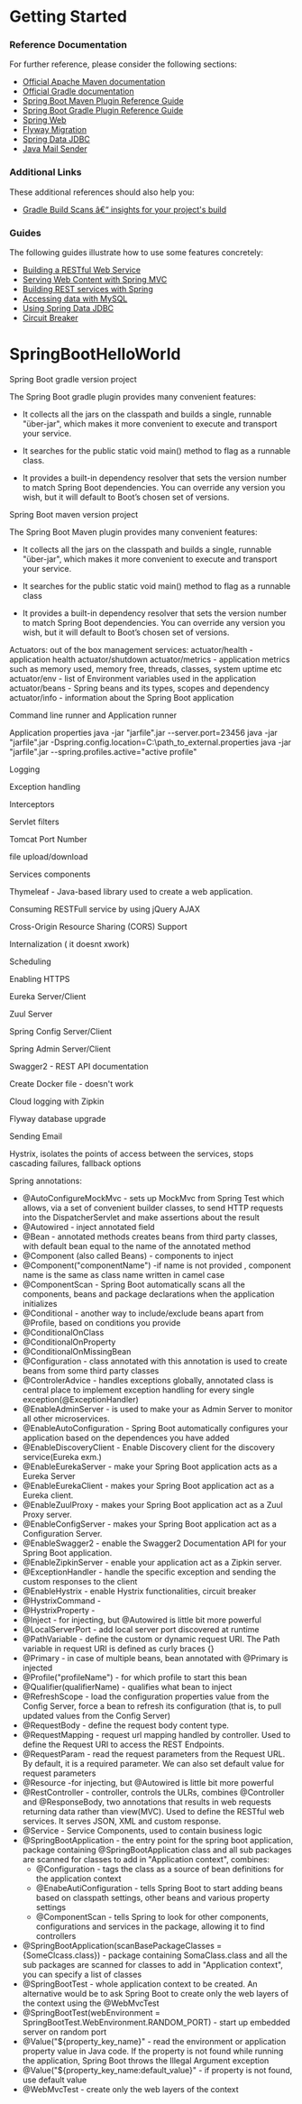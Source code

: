 # Getting Started

### Reference Documentation
For further reference, please consider the following sections:

* [Official Apache Maven documentation](https://maven.apache.org/guides/index.html)
* [Official Gradle documentation](https://docs.gradle.org)
* [Spring Boot Maven Plugin Reference Guide](https://docs.spring.io/spring-boot/docs/2.1.12.RELEASE/maven-plugin/)
* [Spring Boot Gradle Plugin Reference Guide](https://docs.spring.io/spring-boot/docs/2.1.12.RELEASE/gradle-plugin/reference/html/)
* [Spring Web](https://docs.spring.io/spring-boot/docs/2.2.4.RELEASE/reference/htmlsingle/#boot-features-developing-web-applications)
* [Flyway Migration](https://docs.spring.io/spring-boot/docs/2.2.4.RELEASE/reference/htmlsingle/#howto-execute-flyway-database-migrations-on-startup)
* [Spring Data JDBC](https://docs.spring.io/spring-data/jdbc/docs/current/reference/html/)
* [Java Mail Sender](https://docs.spring.io/spring-boot/docs/2.2.6.RELEASE/reference/htmlsingle/#boot-features-email)

### Additional Links
These additional references should also help you:

* [Gradle Build Scans â€“ insights for your project's build](https://scans.gradle.com#gradle)

### Guides
The following guides illustrate how to use some features concretely:

* [Building a RESTful Web Service](https://spring.io/guides/gs/rest-service/)
* [Serving Web Content with Spring MVC](https://spring.io/guides/gs/serving-web-content/)
* [Building REST services with Spring](https://spring.io/guides/tutorials/bookmarks/)
* [Accessing data with MySQL](https://spring.io/guides/gs/accessing-data-mysql/)
* [Using Spring Data JDBC](https://github.com/spring-projects/spring-data-examples/tree/master/jdbc/basics)
* [Circuit Breaker](https://spring.io/guides/gs/circuit-breaker/)

# SpringBootHelloWorld

Spring Boot gradle version project

The Spring Boot gradle plugin provides many convenient features:

  - It collects all the jars on the classpath and builds a single, runnable "über-jar", which makes it more convenient to execute and
    transport your service.
	  
  - It searches for the public static void main() method to flag as a runnable class.
	
  - It provides a built-in dependency resolver that sets the version number to match Spring Boot dependencies. You can override any
    version you wish, but it will default to Boot’s chosen set of versions.
	  
Spring Boot maven version project

The Spring Boot Maven plugin provides many convenient features:

  - It collects all the jars on the classpath and builds a single, runnable "über-jar", which makes it more convenient to execute
    and transport your service.
	  
  - It searches for the public static void main() method to flag as a runnable class
	
  - It provides a built-in dependency resolver that sets the version number to match Spring Boot dependencies. You can override 
    any version you wish, but it will default to Boot’s chosen set of versions.

Actuators: out of the box management services: 
    actuator/health - application health
    actuator/shutdown
    actuator/metrics - application metrics such as memory used, memory free, threads, classes, system uptime etc
    actuator/env -  list of Environment variables used in the application
    actuator/beans - Spring beans and its types, scopes and dependency
    actuator/info - information about the Spring Boot application

Command line runner and Application runner

Application properties
java -jar "jarfile".jar --server.port=23456
java -jar "jarfile".jar -Dspring.config.location=C:\path_to_external.properties
java -jar "jarfile".jar --spring.profiles.active="active profile"

Logging

Exception handling

Interceptors

Servlet filters

Tomcat Port Number

file upload/download

Services components

Thymeleaf - Java-based library used to create a web application.

Consuming RESTFull service by using jQuery AJAX

Cross-Origin Resource Sharing (CORS) Support

Internalization
 ( it doesnt xwork)
 
Scheduling

Enabling HTTPS

Eureka Server/Client

Zuul Server

Spring Config Server/Client

Spring Admin Server/Client

Swagger2 - REST API documentation

Create Docker file - doesn't work

Cloud logging with Zipkin

Flyway database upgrade

Sending Email

Hystrix, isolates the points of access between the services, stops cascading failures, fallback options

Spring annotations:
  - @AutoConfigureMockMvc - sets up MockMvc from Spring Test which  allows, via a set of convenient builder classes, to send HTTP requests
    into the DispatcherServlet and make assertions about the result
  - @Autowired - inject annotated field
  - @Bean - annotated methods creates beans from third party classes, with default bean equal to the name of the annotated method
  - @Component (also called Beans) - components to inject
  - @Component("componentName") -if name is not provided , component name is the same as class name written in camel case
  - @ComponentScan - Spring Boot automatically scans all the components, beans and package declarations when the application initializes 
  - @Conditional - another way to include/exclude beans apart from @Profile, based on conditions you provide
  - @ConditionalOnClass
  - @ConditionalOnProperty
  - @ConditionalOnMissingBean
  - @Configuration - class annotated with this annotation is used to create beans from some third party classes
  - @ControlerAdvice - handles exceptions globally, annotated class is central place to implement exception handling for 
    every single exception(@ExceptionHandler)
  - @EnableAdminServer - is used to make your as Admin Server to monitor all other microservices.
  - @EnableAutoConfiguration - Spring Boot automatically configures your application based on the dependences you have added
  - @EnableDiscoveryClient - Enable Discovery client for the discovery service(Eureka exm.)
  - @EnableEurekaServer - make your Spring Boot application acts as a Eureka Server
  - @EnableEurekaClient - makes your Spring Boot application act as a Eureka client.
  - @EnableZuulProxy - makes your Spring Boot application act as a Zuul Proxy server.
  - @EnableConfigServer - makes your Spring Boot application act as a Configuration Server.
  - @EnableSwagger2 - enable the Swagger2 Documentation API for your Spring Boot application.
  - @EnableZipkinServer -  enable your application act as a Zipkin server.
  - @ExceptionHandler - handle the specific exception and sending the custom responses to the client
  - @EnableHystrix - enable Hystrix functionalities, circuit breaker
  - @HystrixCommand - 
  - @HystrixProperty - 
  - @Inject - for injecting, but @Autowired is little bit more powerful
  - @LocalServerPort - add local server port discovered at runtime
  - @PathVariable - define the custom or dynamic request URI. The Path variable in request URI is defined as curly braces {}
  - @Primary - in case of multiple beans, bean annotated with @Primary is injected
  - @Profile("profileName") - for which profile to start this bean
  - @Qualifier(qualifierName) - qualifies what bean to inject
  - @RefreshScope - load the configuration properties value from the Config Server,
    force a bean to refresh its configuration (that is, to pull updated values from the Config Server)
  - @RequestBody - define the request body content type.
  - @RequestMapping - request url mapping handled by controller. Used to define the Request URI to access the REST Endpoints.
  - @RequestParam - read the request parameters from the Request URL. By default, it is a required parameter. We can also set default value
    for request parameters
  - @Resource -for injecting, but @Autowired is little bit more powerful
  - @RestController - controller, controls the ULRs, combines @Controller and @ResponseBody, two annotations that results in
    web requests returning data rather than view(MVC). Used to define the RESTful web services. It serves JSON, XML and custom response.
  - @Service - Service Components, used to contain business logic
  - @SpringBootApplication - the entry point for the spring boot application, package containing @SpringBootApplication class and all
    sub packages are scanned for classes to add in "Application context", combines:
    - @Configuration - tags the class as a source of bean definitions for the application context
    - @EnabeAutiConfiguration - tells Spring Boot to start adding beans based on classpath settings, other beans and
      various property settings
    - @ComponentScan - tells Spring to look for other components, configurations and services in the package, allowing it
      to find controllers
  - @SpringBootApplication(scanBasePackageClasses = {SomeClcass.class}) - package containing SomaClass.class and all the sub packages are
    scanned for classes to add in "Application context", you can specify a list of classes
  - @SpringBootTest - whole application context to be created. An alternative would be to ask Spring Boot to create only the web layers
    of the context using the @WebMvcTest
  - @SpringBootTest(webEnvironment = SpringBootTest.WebEnvironment.RANDOM_PORT) - start up embedded server on random port
  - @Value("${property_key_name}" - read the environment or application property value in Java code. If the property is not found while 
    running the application, Spring Boot throws the Illegal Argument exception
  - @Value("${property_key_name:default_value}" - if property is not found, use default value
  - @WebMvcTest - create only the web layers of the context
